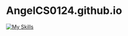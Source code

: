 # AngelCS0124.github.io

[![My Skills](https://skillicons.dev/icons?i=js,html,css,wasm)](https://skillicons.dev)
